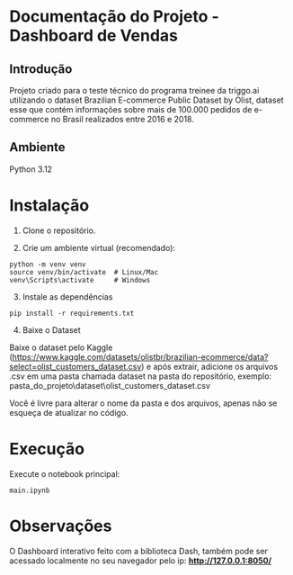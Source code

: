 # Documentação do Projeto - Dashboard de Vendas

## Introdução

Projeto criado para o teste técnico do programa treinee da triggo.ai utilizando o dataset Brazilian E-commerce Public Dataset by Olist, dataset esse que contém informações sobre mais de 100.000 pedidos de e-commerce no Brasil realizados entre 2016 e 2018.

## Ambiente
Python 3.12

# Instalação
1. Clone o repositório.

2. Crie um ambiente virtual (recomendado):

```
python -m venv venv
source venv/bin/activate  # Linux/Mac
venv\Scripts\activate     # Windows
```
3. Instale as dependências
```
pip install -r requirements.txt
```
4. Baixe o Dataset

Baixe o dataset pelo Kaggle (https://www.kaggle.com/datasets/olistbr/brazilian-ecommerce/data?select=olist_customers_dataset.csv) e após extrair, adicione os arquivos .csv em uma pasta chamada dataset na pasta do repositório, exemplo: pasta_do_projeto\dataset\olist_customers_dataset.csv

Você é livre para alterar o nome da pasta e dos arquivos, apenas não se esqueça de atualizar no código.

# Execução
Execute o notebook principal:

```
main.ipynb
```

# Observações

O Dashboard interativo feito com a biblioteca Dash, também pode ser acessado localmente no seu navegador pelo ip: **http://127.0.0.1:8050/**


